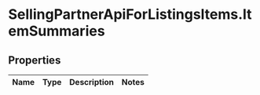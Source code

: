 # SellingPartnerApiForListingsItems.ItemSummaries

## Properties
Name | Type | Description | Notes
------------ | ------------- | ------------- | -------------


